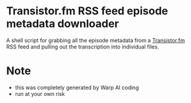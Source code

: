 # Transistor.fm RSS feed episode metadata downloader

A shell script for grabbing all the episode metadata from a [Transistor.fm](https://transistor.fm/?via=chris) RSS feed and pulling out the transcription into individual files.

# Note

- this was completely generated by Warp AI coding
- run at your own risk



